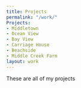 ```yaml
---
title: Projects
permalink: "/work/"
Projects:
- Middletown
- Ocean View
- Bay View
- Carriage House
- Beachside
- Middle Creek Farm
layout: work
---
```


These are all of my projects
